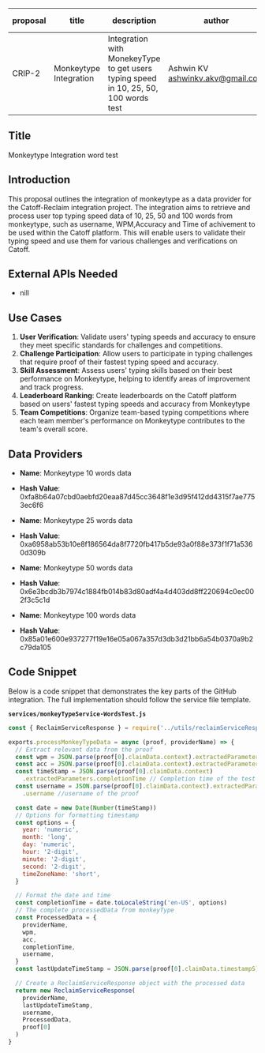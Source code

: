 | proposal | title              | description                   | author                     | discussions-to | status | type        | category | created    | requires |
|----------|--------------------|-------------------------------|----------------------------|----------------|--------|-------------|----------|------------|----------|
| CRIP-2   | Monkeytype Integration | Integration with MonekeyType to get users typing speed in 10, 25, 50, 100 words test | Ashwin KV <ashwinkv.akv@gmail.com> |                | Draft  | Integration | CRIP     | 2024-07-08 |          |

## Title

Monkeytype Integration word test

## Introduction

This proposal outlines the integration of monkeytype as a data provider for the Catoff-Reclaim integration project. The integration aims to retrieve and process user top typing speed data of 10, 25, 50 and 100 words from monkeytype, such as username, WPM,Accuracy and Time of achivement to be used within the Catoff platform. This will enable users to validate their typing speed and use them for various challenges and verifications on Catoff.

## External APIs Needed

- nill

## Use Cases

1. **User Verification**: Validate users' typing speeds and accuracy to ensure they meet specific standards for challenges and competitions.
2. **Challenge Participation**: Allow users to participate in typing challenges that require proof of their fastest typing speed and accuracy.
3. **Skill Assessment**: Assess users' typing skills based on their best performance on Monkeytype, helping to identify areas of improvement and track progress.
3. **Leaderboard Ranking**: Create leaderboards on the Catoff platform based on users' fastest typing speeds and accuracy from Monkeytype
3. **Team Competitions**: Organize team-based typing competitions where each team member's performance on Monkeytype contributes to the team's overall score.

## Data Providers

- **Name**: Monkeytype 10 words data
- **Hash Value**: 0xfa8b64a07cbd0aebfd20eaa87d45cc3648f1e3d95f412dd4315f7ae7753ec6f6

- **Name**: Monkeytype 25 words data
- **Hash Value**: 0xa6958ab53b10e8f186564da8f7720fb417b5de93a0f88e373f1f71a5360d309b

- **Name**: Monkeytype 50 words data
- **Hash Value**: 0x6e3bcdb3b7974c1884fb014b83d80adf4a4d403dd8ff220694c0ec002f3c5c1d

- **Name**: Monkeytype 100 words data
- **Hash Value**: 0x85a01e600e937277f19e16e05a067a357d3db3d21bb6a54b0370a9b2c79da105

## Code Snippet

Below is a code snippet that demonstrates the key parts of the GitHub integration. The full implementation should follow the service file template.

**`services/monkeyTypeService-WordsTest.js`**

```javascript
const { ReclaimServiceResponse } = require('../utils/reclaimServiceResponse')

exports.processMonkeyTypeData = async (proof, providerName) => {
  // Extract relevant data from the proof
  const wpm = JSON.parse(proof[0].claimData.context).extractedParameters.wpm //words per minute speed of the test
  const acc = JSON.parse(proof[0].claimData.context).extractedParameters.acc //accuracy of the test
  const timeStamp = JSON.parse(proof[0].claimData.context)
    .extractedParameters.completionTime // Completion time of the test
  const username = JSON.parse(proof[0].claimData.context).extractedParameters
    .username //username of the proof

  const date = new Date(Number(timeStamp))
  // Options for formatting timestamp
  const options = {
    year: 'numeric',
    month: 'long',
    day: 'numeric',
    hour: '2-digit',
    minute: '2-digit',
    second: '2-digit',
    timeZoneName: 'short',
  }

  // Format the date and time
  const completionTime = date.toLocaleString('en-US', options)
  // The complete processedData from monkeyType
  const ProcessedData = { 
    providerName,
    wpm,
    acc,
    completionTime,
    username,
  }
  const lastUpdateTimeStamp = JSON.parse(proof[0].claimData.timestampS)

  // Create a ReclaimServiceResponse object with the processed data
  return new ReclaimServiceResponse(
    providerName,
    lastUpdateTimeStamp,
    username,
    ProcessedData,
    proof[0]
  )
}


```
